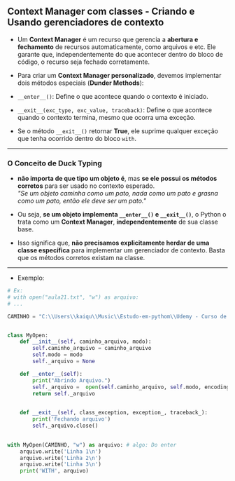## Context Manager com classes - Criando e Usando gerenciadores de contexto
- Um **Context Manager** é um recurso que gerencia a **abertura e fechamento** de recursos automaticamente, como arquivos e etc. Ele garante que, independentemente do que acontecer dentro do bloco de código, o recurso seja fechado corretamente.  

- Para criar um **Context Manager personalizado**, devemos implementar dois métodos especiais (**Dunder Methods**):  
- `__enter__()`: Define o que acontece quando o contexto é iniciado.  
- `__exit__(exc_type, exc_value, traceback)`: Define o que acontece quando o contexto termina, mesmo que ocorra uma exceção.  

- Se o método `__exit__()` retornar **True**, ele suprime qualquer exceção que tenha ocorrido dentro do bloco `with`.

---

###  O Conceito de Duck Typing  
- **não importa de que tipo um objeto é**, mas **se ele possui os métodos corretos** para ser usado no contexto esperado.  
_"Se um objeto caminha como um pato, nada como um pato e grasna como um pato, então ele deve ser um pato."_  

- Ou seja, **se um objeto implementa `__enter__()` e `__exit__()`**, o Python o trata como um **Context Manager**, **independentemente** de sua classe base.  

- Isso significa que, **não precisamos explicitamente herdar de uma classe específica** para implementar um gerenciador de contexto. Basta que os métodos corretos existam na classe.

---

- Exemplo:
```` py
# Ex:
# with open("aula21.txt", "w") as arquivo:
# ...

CAMINHO = "C:\\Users\\kaiqu\\Music\\Estudo-em-pythom\\Udemy - Curso de Python 3 do básico ao avançado - com projetos reais\\Secao_5_(03)\\Code\\Aula_23.txt"


class MyOpen:
    def __init__(self, caminho_arquivo, modo):
        self.caminho_arquivo = caminho_arquivo
        self.modo = modo
        self._arquivo = None

    def __enter__(self):
        print("Abrindo Arquivo.")
        self._arquivo =  open(self.caminho_arquivo, self.modo, encoding='utf8')   
        return self._arquivo
    

    def __exit__(self, class_exception, exception_, traceback_):
        print('Fechando arquivo')
        self._arquivo.close()
        

with MyOpen(CAMINHO, "w") as arquivo: # algo: Do enter
    arquivo.write('Linha 1\n')
    arquivo.write('Linha 2\n')
    arquivo.write('Linha 3\n')
    print('WITH', arquivo)
````